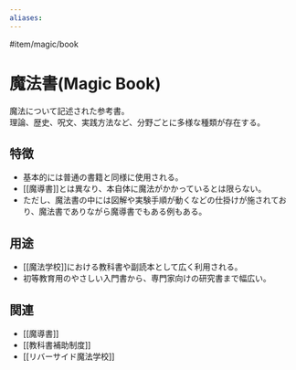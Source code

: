 ```yaml
---
aliases:
---
```

#item/magic/book  
# 魔法書(Magic Book)

魔法について記述された参考書。  
理論、歴史、呪文、実践方法など、分野ごとに多様な種類が存在する。  

## 特徴
- 基本的には普通の書籍と同様に使用される。  
- [[魔導書]]とは異なり、本自体に魔法がかかっているとは限らない。  
- ただし、魔法書の中には図解や実験手順が動くなどの仕掛けが施されており、魔法書でありながら魔導書でもある例もある。  

## 用途
- [[魔法学校]]における教科書や副読本として広く利用される。  
- 初等教育用のやさしい入門書から、専門家向けの研究書まで幅広い。  

## 関連
- [[魔導書]]
- [[教科書補助制度]]
- [[リバーサイド魔法学校]]
